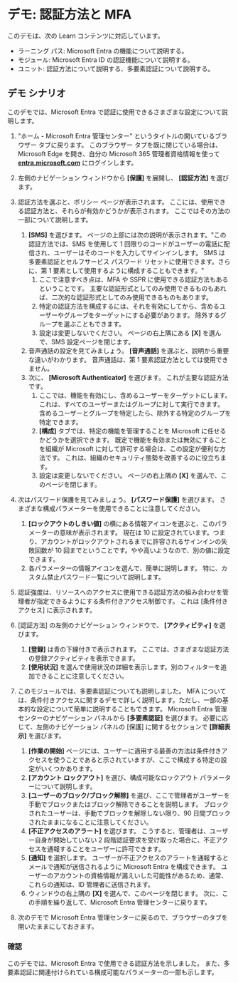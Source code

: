 <!---
---
デモ: タイトル: 'Microsoft Entra ID ユーザー設定を調べる' ラーニング パス/モジュール/ユニット: 'ラーニング パス: Microsoft Entra の機能について説明する、モジュール 2: Microsoft Entra ID の認証機能について説明する; ユニット 3: 認証方法について説明する; ユニット 4: 多要素認証について説明する
---
--->

# デモ: 認証方法と MFA

このデモは、次の Learn コンテンツに対応しています。

- ラーニング パス: Microsoft Entra の機能について説明する。
- モジュール: Microsoft Entra ID の認証機能について説明する。
- ユニット: 認証方法について説明する、多要素認証について説明する。

## デモ シナリオ

このデモでは、Microsoft Entra で認証に使用できるさまざまな設定について説明します。

1. "ホーム - Microsoft Entra 管理センター" というタイトルの開いているブラウザー タブに戻ります。  このブラウザー タブを既に閉じている場合は、Microsoft Edge を開き、自分の Microsoft 365 管理者資格情報を使って **[entra.microsoft.com](https://entra.microsoft.com)** にログインします。

1. 左側のナビゲーション ウィンドウから **[保護]** を展開し、 **[認証方法]** を選びます。

1. 認証方法を選ぶと、ポリシー ページが表示されます。  ここには、使用できる認証方法と、それらが有効かどうかが表示されます。  ここではその方法の一部について説明します。  
    1. **[SMS]** を選びます。  ページの上部には次の説明が表示されます。"この認証方法では、SMS を使用して 1 回限りのコードがユーザーの電話に配信され、ユーザーはそのコードを入力してサインインします。 SMS は多要素認証とセルフサービス パスワード リセットに使用できます。さらに、第 1 要素として使用するように構成することもできます。"
        1. ここで注意すべき点は、MFA や SSPR に使用できる認証方法もあるということです。  主要な認証形式としてのみ使用できるものもあれば、二次的な認証形式としてのみ使用できるものもあります。
        1. 特定の認証方法を構成するには、それを有効にしてから、含めるユーザーやグループをターゲットにする必要があります。  除外するグループを選ぶこともできます。
        1. 設定は変更しないでください。  ページの右上隅にある **[X]** を選んで、SMS 設定ページを閉じます。  
    1. 音声通話の設定を見てみましょう。  **[音声通話]** を選ぶと、説明から重要な違いがわかります。  音声通話は、第 1 要素認証方法としては使用できません。
    1. 次に、 **[Microsoft Authenticator]** を選びます。  これが主要な認証方法です。  
        1. ここでは、機能を有効にし、含めるユーザーをターゲットにします。  これは、すべてのユーザーまたはグループに対して実行できます。 含めるユーザーとグループを特定したら、除外する特定のグループを特定できます。  
        1. **[構成]** タブでは、特定の機能を管理することを Microsoft に任せるかどうかを選択できます。 既定で機能を有効または無効にすることを組織が Microsoft に対して許可する場合は、この設定が便利な方法です。 これは、組織のセキュリティ態勢を改善するのに役立ちます。
        1. 設定は変更しないでください。 ページの右上隅の **[X]** を選んで、このページを閉じます。
 
1. 次はパスワード保護を見てみましょう。 **[パスワード保護]** を選びます。  さまざまな構成パラメーターを使用できることに注意してください。  
    1. **[ロックアウトのしきい値]** の横にある情報アイコンを選ぶと、このパラメーターの意味が表示されます。  現在は 10 に設定されています。つまり、アカウントがロックアウトされるまでに許容されるサインインの失敗回数が 10 回までということです。やや高いようなので、別の値に設定できます。
    1. 各パラメーターの情報アイコンを選んで、簡単に説明します。  特に、カスタム禁止パスワード一覧について説明します。

1. 認証強度は、リソースへのアクセスに使用できる認証方法の組み合わせを管理者が指定できるようにする条件付きアクセス制御です。 これは [条件付きアクセス] に表示されます。

1. [認証方法] の左側のナビゲーション ウィンドウで、 **[アクティビティ]** を選びます。
    1. **[登録]** は青の下線付きで表示されます。  ここでは、さまざまな認証方法の登録アクティビティを表示できます。
    1. **[使用状況]** を選んで使用状況の詳細を表示します。別のフィルターを追加できることに注意してください。

1. このモジュールでは、多要素認証についても説明しました。 MFA については、条件付きアクセスに関するデモで詳しく説明します。ただし、一部の基本的な設定について簡単に説明することもできます。  Microsoft Entra 管理センターのナビゲーション パネルから **[多要素認証]** を選びます。  必要に応じて、左側のナビゲーション パネルの [保護] に関するセクションで **[詳細表示]** を選びます。
    1. **[作業の開始]** ページには、ユーザーに適用する最善の方法は条件付きアクセスを使うことであると示されていますが、ここで構成する特定の設定がいくつかあります。
    1. **[アカウント ロックアウト]** を選び、構成可能なロックアウト パラメーターについて説明します。
    1. **[ユーザーのブロック/ブロック解除]** を選び、ここで管理者がユーザーを手動でブロックまたはブロック解除できることを説明します。  ブロックされたユーザーは、手動でブロックを解除しない限り、90 日間ブロックされたままになることに注意してください。
    1. **[不正アクセスのアラート]** を選びます。  こうすると、管理者は、ユーザー自身が開始していない 2 段階認証要求を受け取った場合に、不正アクセスを通報することをユーザーに許可できます。
    1. **[通知]** を選択します。  ユーザーが不正アクセスのアラートを通報するとメールで通知が送信されるように Microsoft Entra を構成できます。 ユーザーのアカウントの資格情報が漏えいした可能性があるため、通常、これらの通知は、ID 管理者に送信されます。
    1. ウィンドウの右上隅の **[X]** を選んで、このページを閉じます。  次に、この手順を繰り返して、Microsoft Entra 管理センターに戻ります。

1. 次のデモで Microsoft Entra 管理センターに戻るので、ブラウザーのタブを開いたままにしておきます。

### 確認

このデモでは、Microsoft Entra で使用できる認証方法を示しました。  また、多要素認証に関連付けられている構成可能なパラメーターの一部も示します。
